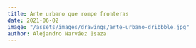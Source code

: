 ```yaml
---
title: Arte urbano que rompe fronteras
date: 2021-06-02
image: "/assets/images/drawings/arte-urbano-dribbble.jpg"
author: Alejandro Narváez Isaza
---
```

